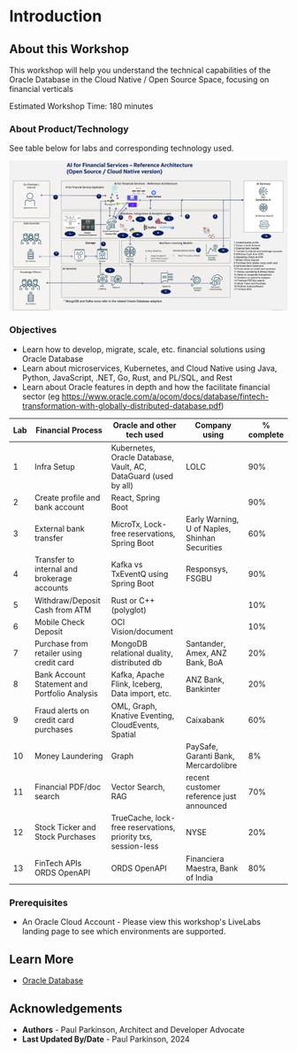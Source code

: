 # Introduction

## About this Workshop

[](youtube:v0nYRueADbo)

This workshop will help you understand the technical capabilities of the Oracle Database in the Cloud Native / Open Source Space, focusing on financial verticals

Estimated Workshop Time: 180 minutes

### About Product/Technology

See table below for labs and corresponding technology used.

![Microservices Architecture](./images/architecture.png " ")

[//]: # (If you would like to watch us do the workshop, click [here]&#40;https://youtu.be/yLBEPjOWaz0&#41;.)

### Objectives


- Learn how to develop, migrate, scale, etc. financial solutions using Oracle Database 
- Learn about microservices, Kubernetes, and Cloud Native using Java, Python, JavaScript, .NET, Go, Rust, and PL/SQL, and Rest
- Learn about Oracle features in depth and how the facilitate financial sector (eg https://www.oracle.com/a/ocom/docs/database/fintech-transformation-with-globally-distributed-database.pdf)

| Lab | Financial Process                             | Oracle and other tech used                                      | Company using                                  | % complete |
|-----|-----------------------------------------------|-----------------------------------------------------------------|------------------------------------------------|------------|
| 1   | Infra Setup                                   | Kubernetes, Oracle Database, Vault, AC, DataGuard (used by all) | LOLC                                           | 90%        |
| 2   | Create profile and bank account               | React, Spring Boot                                              |                                                | 90%        |
| 3   | External bank transfer                        | MicroTx, Lock-free reservations, Spring Boot                    | Early Warning, U of Naples, Shinhan Securities | 60%        |
| 4   | Transfer to internal and brokerage accounts   | Kafka vs TxEventQ using Spring Boot                             | Responsys, FSGBU                               | 90%        |
| 5   | Withdraw/Deposit Cash from ATM                | Rust or C++ (polyglot)                                          |                                                | 10%        |
| 6   | Mobile Check Deposit                          | OCI Vision/document                                             |                                                | 10%        |
| 7   | Purchase from retailer using credit card      | MongoDB relational duality, distributed db                      | Santander, Amex, ANZ Bank, BoA                 | 20%        |
| 8   | Bank Account Statement and Portfolio Analysis | Kafka, Apache Flink, Iceberg, Data import, etc.                 | ANZ Bank, Bankinter                                     | 20%        |
| 9   | Fraud alerts on credit card purchases         | OML, Graph, Knative Eventing, CloudEvents, Spatial              | Caixabank                                      | 60%        |
| 10  | Money Laundering                              | Graph                                                           | PaySafe, Garanti Bank, Mercardolibre           | 8%         |
| 11  | Financial PDF/doc search                      | Vector Search, RAG                                              | recent customer reference just announced       | 70%        |
| 12  | Stock Ticker and Stock Purchases              | TrueCache, lock-free reservations, priority txs, session-less   | NYSE                                           | 20%        |
| 13  | FinTech APIs ORDS OpenAPI                     | ORDS OpenAPI                                                    | Financiera Maestra, Bank of India              | 80%        |





### Prerequisites

 - An Oracle Cloud Account - Please view this workshop's LiveLabs landing page to see which environments are supported.

## Learn More

* [Oracle Database](https://bit.ly/mswsdatabase)

## Acknowledgements
* **Authors** - Paul Parkinson, Architect and Developer Advocate
* **Last Updated By/Date** - Paul Parkinson, 2024
